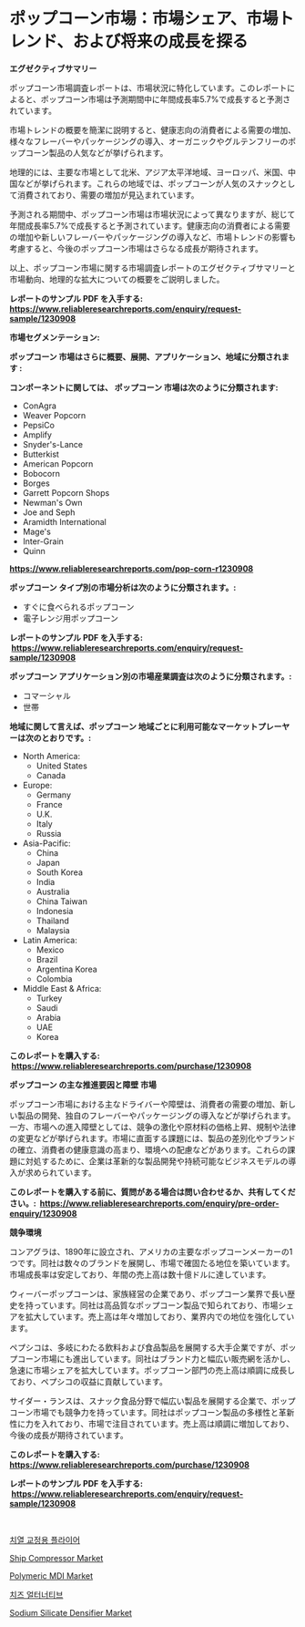 <p><h1>ポップコーン市場：市場シェア、市場トレンド、および将来の成長を探る</h1></p><p><strong>エグゼクティブサマリー</strong></p>
<p><p>ポップコーン市場調査レポートは、市場状況に特化しています。このレポートによると、ポップコーン市場は予測期間中に年間成長率5.7%で成長すると予測されています。</p><p>市場トレンドの概要を簡潔に説明すると、健康志向の消費者による需要の増加、様々なフレーバーやパッケージングの導入、オーガニックやグルテンフリーのポップコーン製品の人気などが挙げられます。</p><p>地理的には、主要な市場として北米、アジア太平洋地域、ヨーロッパ、米国、中国などが挙げられます。これらの地域では、ポップコーンが人気のスナックとして消費されており、需要の増加が見込まれています。</p><p>予測される期間中、ポップコーン市場は市場状況によって異なりますが、総じて年間成長率5.7%で成長すると予測されています。健康志向の消費者による需要の増加や新しいフレーバーやパッケージングの導入など、市場トレンドの影響も考慮すると、今後のポップコーン市場はさらなる成長が期待されます。</p><p>以上、ポップコーン市場に関する市場調査レポートのエグゼクティブサマリーと市場動向、地理的な拡大についての概要をご説明しました。</p></p>
<p><strong>レポートのサンプル PDF を入手する: <a href="https://www.reliableresearchreports.com/enquiry/request-sample/1230908">https://www.reliableresearchreports.com/enquiry/request-sample/1230908</a></strong></p>
<p><strong>市場セグメンテーション:</strong></p>
<p><strong> ポップコーン 市場はさらに概要、展開、アプリケーション、地域に分類されます :</strong></p>
<p><strong>コンポーネントに関しては、 ポップコーン 市場は次のように分類されます: &nbsp;</strong></p>
<p><ul><li>ConAgra</li><li>Weaver Popcorn</li><li>PepsiCo</li><li>Amplify</li><li>Snyder's-Lance</li><li>Butterkist</li><li>American Popcorn</li><li>Bobocorn</li><li>Borges</li><li>Garrett Popcorn Shops</li><li>Newman's Own</li><li>Joe and Seph</li><li>Aramidth International</li><li>Mage's</li><li>Inter-Grain</li><li>Quinn</li></ul></p>
<p><strong><a href="https://www.reliableresearchreports.com/pop-corn-r1230908">https://www.reliableresearchreports.com/pop-corn-r1230908</a></strong></p>
<p><strong> ポップコーン タイプ別の市場分析は次のように分類されます。:</strong></p>
<p><ul><li>すぐに食べられるポップコーン</li><li>電子レンジ用ポップコーン</li></ul></p>
<p><strong>レポートのサンプル PDF を入手する: &nbsp;<a href="https://www.reliableresearchreports.com/enquiry/request-sample/1230908">https://www.reliableresearchreports.com/enquiry/request-sample/1230908</a></strong></p>
<p><strong> ポップコーン アプリケーション別の市場産業調査は次のように分類されます。:</strong></p>
<p><ul><li>コマーシャル</li><li>世帯</li></ul></p>
<p><strong>地域に関して言えば、ポップコーン 地域ごとに利用可能なマーケットプレーヤーは次のとおりです。:</strong></p>
<p><ul>
    <li>
        North America:
        <ul>
            <li>United States</li>
            <li>Canada</li>
        </ul>
    </li>
    <li>
        Europe:
        <ul>
            <li>Germany</li>
            <li>France</li>
            <li>U.K.</li>
            <li>Italy</li>
            <li>Russia</li>
        </ul>
    </li>
    <li>
        Asia-Pacific:
        <ul>
            <li>China</li>
            <li>Japan</li>
            <li>South Korea</li>
            <li>India</li>
            <li>Australia</li>
            <li>China Taiwan</li>
            <li>Indonesia</li>
            <li>Thailand</li>
            <li>Malaysia</li>
        </ul>
    </li>
    <li>
        Latin America:
        <ul>
            <li>Mexico</li>
            <li>Brazil</li>
            <li>Argentina Korea</li>
            <li>Colombia</li>
        </ul>
    </li>
    <li>
        Middle East & Africa:
        <ul>
            <li>Turkey</li>
            <li>Saudi</li>
            <li>Arabia</li>
            <li>UAE</li>
            <li>Korea</li>
        </ul>
    </li>
    </ul></p>
<p><strong>このレポートを購入する: &nbsp;<a href="https://www.reliableresearchreports.com/purchase/1230908">https://www.reliableresearchreports.com/purchase/1230908</a></strong></p>
<p><strong>ポップコーン の主な推進要因と障壁 市場</strong></p>
<p><p>ポップコーン市場における主なドライバーや障壁は、消費者の需要の増加、新しい製品の開発、独自のフレーバーやパッケージングの導入などが挙げられます。一方、市場への進入障壁としては、競争の激化や原材料の価格上昇、規制や法律の変更などが挙げられます。市場に直面する課題には、製品の差別化やブランドの確立、消費者の健康意識の高まり、環境への配慮などがあります。これらの課題に対処するために、企業は革新的な製品開発や持続可能なビジネスモデルの導入が求められています。</p></p>
<p><strong>このレポートを購入する前に、質問がある場合は問い合わせるか、共有してください。:&nbsp; <a href="https://www.reliableresearchreports.com/enquiry/pre-order-enquiry/1230908">https://www.reliableresearchreports.com/enquiry/pre-order-enquiry/1230908</a></strong></p>
<p><strong>競争環境</strong></p>
<p><p>コンアグラは、1890年に設立され、アメリカの主要なポップコーンメーカーの1つです。同社は数々のブランドを展開し、市場で確固たる地位を築いています。市場成長率は安定しており、年間の売上高は数十億ドルに達しています。</p><p>ウィーバーポップコーンは、家族経営の企業であり、ポップコーン業界で長い歴史を持っています。同社は高品質なポップコーン製品で知られており、市場シェアを拡大しています。売上高は年々増加しており、業界内での地位を強化しています。</p><p>ペプシコは、多岐にわたる飲料および食品製品を展開する大手企業ですが、ポップコーン市場にも進出しています。同社はブランド力と幅広い販売網を活かし、急速に市場シェアを拡大しています。ポップコーン部門の売上高は順調に成長しており、ペプシコの収益に貢献しています。</p><p>サイダー・ランスは、スナック食品分野で幅広い製品を展開する企業で、ポップコーン市場でも競争力を持っています。同社はポップコーン製品の多様性と革新性に力を入れており、市場で注目されています。売上高は順調に増加しており、今後の成長が期待されています。</p></p>
<p><strong>このレポートを購入する: &nbsp; <a href="https://www.reliableresearchreports.com/purchase/1230908">https://www.reliableresearchreports.com/purchase/1230908</a></strong></p>
<p><strong>レポートのサンプル PDF を入手する: &nbsp;<a href="https://www.reliableresearchreports.com/enquiry/request-sample/1230908">https://www.reliableresearchreports.com/enquiry/request-sample/1230908</a></strong><strong></strong></p>
<p>&nbsp;</p>
<p><p><a href="https://github.com/Skyleitney456456/Market-Research-Report-List-1/blob/main/468186822764.md">치열 교정용 플라이어</a></p><p><a href="https://github.com/yemakinde/Market-Research-Report-List-2/blob/main/ship-compressor-market.md">Ship Compressor Market</a></p><p><a href="https://www.linkedin.com/pulse/polymeric-mdi-market-offer-valuable-insights-size-share-08ibe?trackingId=BIuVjQ9sYFFgira8FyN23A%3D%3D">Polymeric MDI Market</a></p><p><a href="https://github.com/iansanftyord09878/Market-Research-Report-List-1/blob/main/777334222768.md">치즈 얼터너티브</a></p><p><a href="https://www.linkedin.com/pulse/sodium-silicate-densifier-market-size-growth-segmentation-w5tdf?trackingId=jPIYVF1ky23a8eaqsrkK4A%3D%3D">Sodium Silicate Densifier Market</a></p></p>